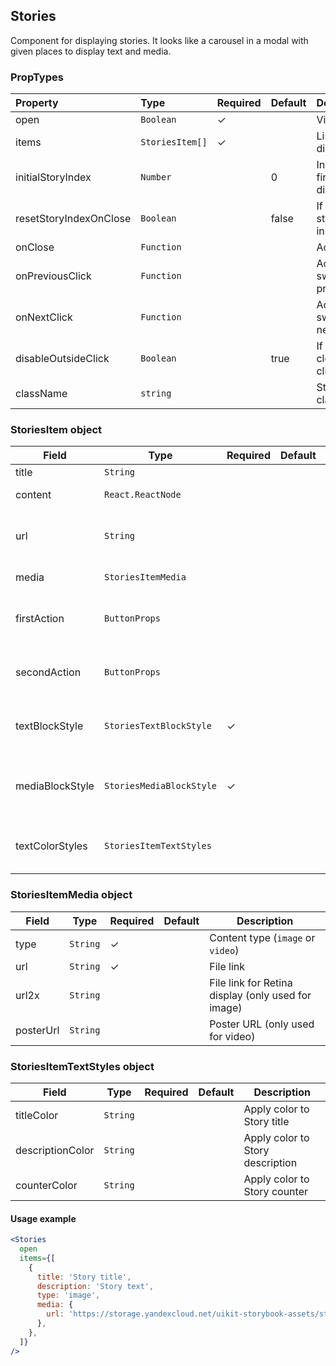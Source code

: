 ## Stories

Component for displaying stories. It looks like a carousel in a modal with given places to display text and media.

### PropTypes

| Property               | Type            | Required | Default | Description                                       |
| :--------------------- | :-------------- | :------- | :------ | :------------------------------------------------ |
| open                   | `Boolean`       | ✓        |         | Visibility flag                                   |
| items                  | `StoriesItem[]` | ✓        |         | List of stories to display                        |
| initialStoryIndex      | `Number`        |          | 0       | Index of the first story to be displayed          |
| resetStoryIndexOnClose | `Boolean`       |          | false   | If `true`, reset story index to initialStoryIndex |
| onClose                | `Function`      |          |         | Action on close                                   |
| onPreviousClick        | `Function`      |          |         | Action when switching to previous story           |
| onNextClick            | `Function`      |          |         | Action when switching to next story               |
| disableOutsideClick    | `Boolean`       |          | true    | If `true`, do not close stories on click outside  |
| className              | `string`        |          |         | Stories modal class                               |

### StoriesItem object

| Field           | Type                     | Required | Default | Description                              |
| --------------- | ------------------------ | -------- | ------- | ---------------------------------------- |
| title           | `String`                 |          |         | Title                                    |
| content         | `React.ReactNode`        |          |         | Main content                             |
| url             | `String`                 |          |         | Link to display more information         |
| media           | `StoriesItemMedia`       |          |         | Media content                            |
| firstAction     | `ButtonProps`            |          |         | Custom action button props               |
| secondAction    | `ButtonProps`            |          |         | Custom action button props               |
| textBlockStyle  | `StoriesTextBlockStyle`  | ✓        |         | Props for styling text content in Story  |
| mediaBlockStyle | `StoriesMediaBlockStyle` | ✓        |         | Props for styling media content in Story |
| textColorStyles | `StoriesItemTextStyles`  |          |         | Props for styling text color in Story    |

### StoriesItemMedia object

| Field     | Type     | Required | Default | Description                                        |
| --------- | -------- | -------- | ------- | -------------------------------------------------- |
| type      | `String` | ✓        |         | Content type (`image` or `video`)                  |
| url       | `String` | ✓        |         | File link                                          |
| url2x     | `String` |          |         | File link for Retina display (only used for image) |
| posterUrl | `String` |          |         | Poster URL (only used for video)                   |

### StoriesItemTextStyles object

| Field            | Type     | Required | Default | Description                      |
| ---------------- | -------- | -------- | ------- | -------------------------------- |
| titleColor       | `String` |          |         | Apply color to Story title       |
| descriptionColor | `String` |          |         | Apply color to Story description |
| counterColor     | `String` |          |         | Apply color to Story counter     |

#### Usage example

```jsx harmony
<Stories
  open
  items={[
    {
      title: 'Story title',
      description: 'Story text',
      type: 'image',
      media: {
        url: 'https://storage.yandexcloud.net/uikit-storybook-assets/story-picture-2.png',
      },
    },
  ]}
/>
```
